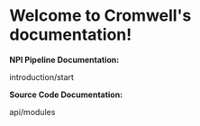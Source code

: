 # Welcome to Cromwell's documentation!


**NPI Pipeline Documentation:**

<!---.. toctree::
   :maxdepth: 3--->

   introduction/start

**Source Code Documentation:**

<!---.. toctree::
   :maxdepth: 3--->

   api/modules

